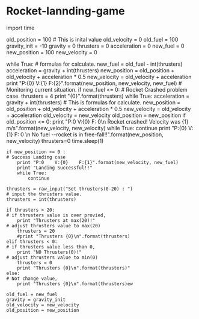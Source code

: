 # Rocket-lannding-game
import time

old_position = 100                                                                    # This is inital value
old_velocity = 0
old_fuel = 100
gravity_init = -10
gravity = 0
thrusters = 0
acceleration = 0
new_fuel = 0
new_position = 100
new_velocity = 0

while True:
    # formulas for calculate.
    new_fuel = old_fuel - int(thrusters)
    acceleration = gravity + int(thrusters)
    new_position = old_position + old_velocity + acceleration * 0.5
    new_velocity = old_velocity + acceleration
    print "P:{0}    V:{1}    F:{2}".format(new_position, new_velocity, new_fuel)       # Monitoring current situation.
    if new_fuel <= 0:                                                                  # Rocket Crashed problem case.
        thrusters = 4
        print "{0}".format(thrusters)
        while True:
            acceleration = gravity + int(thrusters)                                    # This is formulas for calculate.
            new_position = old_position + old_velocity + acceleration * 0.5
            new_velocity = old_velocity + acceleration
            old_velocity = new_velocity
            old_position = new_position
            if old_position <= 0:
                print "P:0    V:{0}    F: 0\n Rocket crashed! Velocity was {1} m/s".format(new_velocity, new_velocity)
                while True:
                    continue
            print "P:{0}    V:{1}    F: 0 \n No fuel --rocket is in free-fall!!".format(new_position, new_velocity)
            thrusters=0
            time.sleep(1)

    if new_position <= 0 :                                                          # Success Landing case
        print "P:0    V:{0}    F:{1}".format(new_velocity, new_fuel)
        print "Landing Successful!!"
        while True:
            continue

    thrusters = raw_input("Set thrusters(0-20) : ")                                 # input the thrusters value.
    thrusters = int(thrusters)

    if thrusters > 20:                                                              # if thrusters value is over provied,
        print "Thrusters at max(20)!"                                               # adjust thrusters value to max(20)
        thrusters = 20
        #print "Thrusters {0}\n".format(thrusters)
    elif thrusters < 0:                                                             # if thrusters value less than 0,
        print "NO Thrusters(0)!"                                                    # adjust thrusters value to min(0)
        thrusters = 0
        print "Thrusters {0}\n".format(thrusters)"
    else:                                                                           # Not change value,
        print "Thrusters {0}\n".format(thrusters)ew

    old_fuel = new_fuel                                                 
    gravity = gravity_init
    old_velocity = new_velocity
    old_position = new_position

